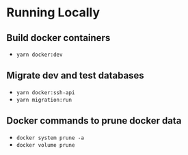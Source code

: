 # Running Locally

## Build docker containers

- `yarn docker:dev`

## Migrate dev and test databases

- `yarn docker:ssh-api`
- `yarn migration:run`

## Docker commands to prune docker data

- `docker system prune -a`
- `docker volume prune`
